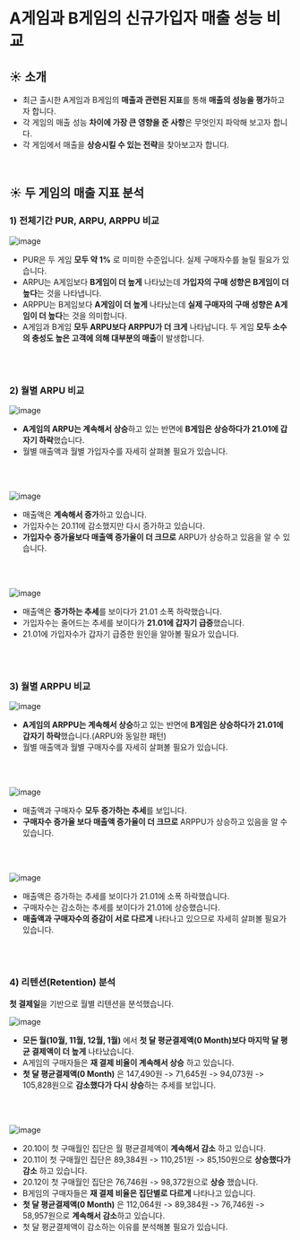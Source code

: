 # A게임과 B게임의 신규가입자 매출 성능 비교

## :sunny: 소개
- 최근 출시한 A게임과 B게임의 **매출과 관련된 지표**를 통해 **매출의 성능을 평가**하고자 합니다.
- 각 게임의 매출 성능 **차이에 가장 큰 영향을 준 사항**은 무엇인지 파악해 보고자 합니다.
- 각 게임에서 매출을 **상승시킬 수 있는 전략**을 찾아보고자 합니다.

<br/>

## :sunny: 두 게임의 매출 지표 분석 
### 1) 전체기간 PUR, ARPU, ARPPU 비교

![image](https://user-images.githubusercontent.com/56102116/225817051-e57e9dd3-1a4d-4abc-ae3a-d7c45912ef2a.png)

- PUR은 두 게임 **모두 약 1%** 로 미미한 수준입니다. 실제 구매자수를 늘릴 필요가 있습니다.
- ARPU는 A게임보다 **B게임이 더 높게** 나타났는데 **가입자의 구매 성향은 B게임이 더 높다**는 것을 나타냅니다.
- ARPPU는 B게임보다 **A게임이 더 높게** 나타났는데 **실제 구매자의 구매 성향은 A게임이 더 높다**는 것을 의미합니다.
- A게임과 B게임 **모두 ARPU보다 ARPPU가 더 크게** 나타납니다. 두 게임 **모두 소수의 충성도 높은 고객에 의해 대부분의 매출**이 발생합니다.

<br/>
<br/>

### 2) 월별 ARPU 비교

![image](https://user-images.githubusercontent.com/56102116/226151834-ace283a1-2415-47c0-8c31-a9c402c0901c.png)

- **A게임의 ARPU는 계속해서 상승**하고 있는 반면에 **B게임은 상승하다가 21.01에 갑자기 하락**했습니다.
- 월별 매출액과 월별 가입자수를 자세히 살펴볼 필요가 있습니다.

<br/>
<br/>

![image](https://user-images.githubusercontent.com/56102116/225843724-53cd6e87-cf7e-4479-a28d-b9dc3544bca3.png)

- 매출액은 **계속해서 증가**하고 있습니다.
- 가입자수는 20.11에 감소했지만 다시 증가하고 있습니다.
- **가입자수 증가율보다 매출액 증가율이 더 크므로** ARPU가 상승하고 있음을 알 수 있습니다.

<br/>
<br/>

![image](https://user-images.githubusercontent.com/56102116/225843810-115436cc-a687-48e2-a918-441c808f17b1.png)

- 매출액은 **증가하는 추세**를 보이다가 21.01 소폭 하락했습니다.
- 가입자수는 줄어드는 추세를 보이다가 **21.01에 갑자기 급증**했습니다.
- 21.01에 가입자수가 갑자기 급증한 원인을 알아볼 필요가 있습니다.

<br/>
<br/>

### 3) 월별 ARPPU 비교

![image](https://user-images.githubusercontent.com/56102116/225844611-c49fb582-34e0-4214-bab9-cad8d0875d2c.png)

- **A게임의 ARPPU는 계속해서 상승**하고 있는 반면에 **B게임은 상승하다가 21.01에 갑자기 하락**했습니다.(ARPU와 동일한 패턴)
- 월별 매출액과 월별 구매자수를 자세히 살펴볼 필요가 있습니다.

<br/>
<br/>

![image](https://user-images.githubusercontent.com/56102116/225845028-64dbe398-a2cc-42bb-8c9a-086a2ef47384.png)

- 매출액과 구매자수 **모두 증가하는 추세**를 보입니다.
- **구매자수 증가율 보다 매출액 증가율이 더 크므로** ARPPU가 상승하고 있음을 알 수 있습니다.

<br/>
<br/>

![image](https://user-images.githubusercontent.com/56102116/225845308-b27c2387-3b28-4427-a4de-edfe8e6d5a7b.png)

- 매출액은 증가하는 추세를 보이다가 21.01에 소폭 하락했습니다.
- 구매자수는 감소하는 추세를 보이다가 21.01에 상승했습니다.
- **매출액과 구매자수의 증감이 서로 다르게** 나타나고 있으므로 자세히 살펴볼 필요가 있습니다.

<br/>
<br/>

### 4) 리텐션(Retention) 분석
**첫 결제일**을 기반으로 월별 리텐션을 분석했습니다.

![image](https://user-images.githubusercontent.com/56102116/226155641-7dc5eda8-4cf2-40e9-80b7-e44a0f834293.png)

- **모든 월(10월, 11월, 12월, 1월)** 에서 **첫 달 평균결제액(0 Month)보다 마지막 달 평균 결제액이 더 높게** 나타났습니다.
- A게임의 구매자들은 **재 결제 비율이 계속해서 상승** 하고 있습니다.
- **첫 달 평균결제액(0 Month)** 은 147,490원 -> 71,645원 -> 94,073원 -> 105,828원으로 **감소했다가 다시 상승**하는 추세를 보입니다.

<br/>
<br/>

![image](https://user-images.githubusercontent.com/56102116/226155683-79e755f6-e2d0-4224-9843-baa66505f3b3.png)

- 20.10이 첫 구매월인 집단은 월 평균결제액이 **계속해서 감소** 하고 있습니다.
- 20.11이 첫 구매월인 집단은 89,384원 -> 110,251원 -> 85,150원으로 **상승했다가 감소** 하고 있습니다.
- 20.12이 첫 구매월인 집단은 76,746원 -> 98,372원으로 **상승** 했습니다.
- B게임의 구매자들은 **재 결제 비율은 집단별로 다르게** 나타나고 있습니다.
- **첫 달 평균결제액(0 Month)** 은 112,064원 -> 89,384원 -> 76,746원 -> 58,957원으로 **계속해서 감소**하고 있습니다.
- 첫 달 평균결제액이 감소하는 이유를 분석해볼 필요가 있습니다.

